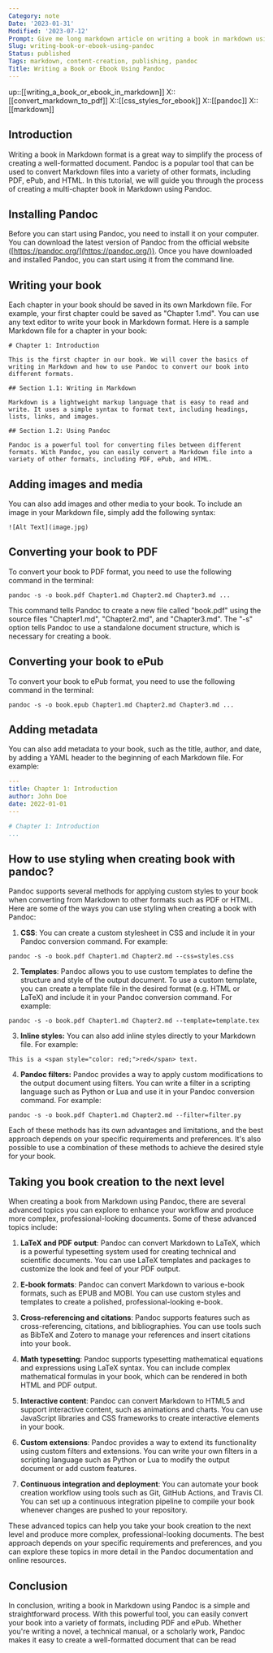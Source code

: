 ```yaml
---
Category: note
Date: '2023-01-31'
Modified: '2023-07-12'
Prompt: Give me long markdown article on writing a book in markdown using pandoc. The book consits of multiple chapters - each in separate file. The article is tutorial style with proper introduction and detailed guidance. Can be based on creation of exemplary book with some minimal, multi-chapter content.
Slug: writing-book-or-ebook-using-pandoc
Status: published
Tags: markdown, content-creation, publishing, pandoc
Title: Writing a Book or Ebook Using Pandoc
---
```

up::[[writing_a_book_or_ebook_in_markdown]]
X::[[convert_markdown_to_pdf]]
X::[[css_styles_for_ebook]]
X::[[pandoc]]
X::[[markdown]]

## Introduction

Writing a book in Markdown format is a great way to simplify the process of creating a well-formatted document. Pandoc is a popular tool that can be used to convert Markdown files into a variety of other formats, including PDF, ePub, and HTML. In this tutorial, we will guide you through the process of creating a multi-chapter book in Markdown using Pandoc.

## Installing Pandoc

Before you can start using Pandoc, you need to install it on your computer. You can download the latest version of Pandoc from the official website ([https://pandoc.org/](https://pandoc.org/)). Once you have downloaded and installed Pandoc, you can start using it from the command line.

## Writing your book

Each chapter in your book should be saved in its own Markdown file. For example, your first chapter could be saved as "Chapter 1.md". You can use any text editor to write your book in Markdown format. Here is a sample Markdown file for a chapter in your book:

```
# Chapter 1: Introduction

This is the first chapter in our book. We will cover the basics of writing in Markdown and how to use Pandoc to convert our book into different formats.

## Section 1.1: Writing in Markdown

Markdown is a lightweight markup language that is easy to read and write. It uses a simple syntax to format text, including headings, lists, links, and images.

## Section 1.2: Using Pandoc

Pandoc is a powerful tool for converting files between different formats. With Pandoc, you can easily convert a Markdown file into a variety of other formats, including PDF, ePub, and HTML.

```

## Adding images and media

You can also add images and other media to your book. To include an image in your Markdown file, simply add the following syntax:


`![Alt Text](image.jpg)`

## Converting your book to PDF

To convert your book to PDF format, you need to use the following command in the terminal:


`pandoc -s -o book.pdf Chapter1.md Chapter2.md Chapter3.md ...`

This command tells Pandoc to create a new file called "book.pdf" using the source files "Chapter1.md", "Chapter2.md", and "Chapter3.md". The "-s" option tells Pandoc to use a standalone document structure, which is necessary for creating a book.

## Converting your book to ePub

To convert your book to ePub format, you need to use the following command in the terminal:


`pandoc -s -o book.epub Chapter1.md Chapter2.md Chapter3.md ...`

## Adding metadata

You can also add metadata to your book, such as the title, author, and date, by adding a YAML header to the beginning of each Markdown file. For example:

```yaml
---
title: Chapter 1: Introduction
author: John Doe
date: 2022-01-01
---

# Chapter 1: Introduction
...

```

## How to use styling when creating book with pandoc?
Pandoc supports several methods for applying custom styles to your book when converting from Markdown to other formats such as PDF or HTML. Here are some of the ways you can use styling when creating a book with Pandoc:

1.  **CSS**: You can create a custom stylesheet in CSS and include it in your Pandoc conversion command. For example:

`pandoc -s -o book.pdf Chapter1.md Chapter2.md --css=styles.css`

2.  **Templates**: Pandoc allows you to use custom templates to define the structure and style of the output document. To use a custom template, you can create a template file in the desired format (e.g. HTML or LaTeX) and include it in your Pandoc conversion command. For example:

`pandoc -s -o book.pdf Chapter1.md Chapter2.md --template=template.tex`

3.  **Inline styles:** You can also add inline styles directly to your Markdown file. For example:

`This is a <span style="color: red;">red</span> text.`

4.  **Pandoc filters:** Pandoc provides a way to apply custom modifications to the output document using filters. You can write a filter in a scripting language such as Python or Lua and use it in your Pandoc conversion command. For example:

`pandoc -s -o book.pdf Chapter1.md Chapter2.md --filter=filter.py`

Each of these methods has its own advantages and limitations, and the best approach depends on your specific requirements and preferences. It's also possible to use a combination of these methods to achieve the desired style for your book.

## Taking you book creation to the next level
When creating a book from Markdown using Pandoc, there are several advanced topics you can explore to enhance your workflow and produce more complex, professional-looking documents. Some of these advanced topics include:

1.  **LaTeX and PDF output**: Pandoc can convert Markdown to LaTeX, which is a powerful typesetting system used for creating technical and scientific documents. You can use LaTeX templates and packages to customize the look and feel of your PDF output.
    
2.  **E-book formats**: Pandoc can convert Markdown to various e-book formats, such as EPUB and MOBI. You can use custom styles and templates to create a polished, professional-looking e-book.
    
3.  **Cross-referencing and citations**: Pandoc supports features such as cross-referencing, citations, and bibliographies. You can use tools such as BibTeX and Zotero to manage your references and insert citations into your book.
    
4.  **Math typesetting**: Pandoc supports typesetting mathematical equations and expressions using LaTeX syntax. You can include complex mathematical formulas in your book, which can be rendered in both HTML and PDF output.
    
5.  **Interactive content**: Pandoc can convert Markdown to HTML5 and support interactive content, such as animations and charts. You can use JavaScript libraries and CSS frameworks to create interactive elements in your book.
    
6.  **Custom extensions**: Pandoc provides a way to extend its functionality using custom filters and extensions. You can write your own filters in a scripting language such as Python or Lua to modify the output document or add custom features.
    
7.  **Continuous integration and deployment**: You can automate your book creation workflow using tools such as Git, GitHub Actions, and Travis CI. You can set up a continuous integration pipeline to compile your book whenever changes are pushed to your repository.
    

These advanced topics can help you take your book creation to the next level and produce more complex, professional-looking documents. The best approach depends on your specific requirements and preferences, and you can explore these topics in more detail in the Pandoc documentation and online resources.

## Conclusion

In conclusion, writing a book in Markdown using Pandoc is a simple and straightforward process. With this powerful tool, you can easily convert your book into a variety of formats, including PDF and ePub. Whether you're writing a novel, a technical manual, or a scholarly work, Pandoc makes it easy to create a well-formatted document that can be read